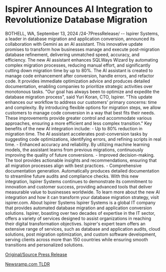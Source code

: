 # Ispirer Announces AI Integration to Revolutionize Database Migration

BOTHELL, WA, September 13, 2024 /24-7PressRelease/ -- Ispirer Systems, a leader in database migration and application conversion, announced its collaboration with Gemini as an AI assistant. This innovative update promises to transform how businesses manage and execute post-migration database refinement, delivering unmatched speed, accuracy, and efficiency.  The new AI assistant enhances SQLWays Wizard by automating complex migration processes, reducing manual effort, and significantly cutting down migration time by up to 80%. The AI assistant is created to manage code enhancement after conversion, handle errors, and refactor code. It provides immediate optimization advice and produces detailed documentation, enabling companies to prioritize strategic activities over monotonous tasks.  "Our goal has always been to optimize and expedite the database migration process", said Yuri Koran, CTO, Ispirer. "This update enhances our workflow to address our customers' primary concerns: time and complexity. By introducing flexible options for migration steps, we allow customers to manage code conversion in a way that best fits their needs. These improvements provide greater control and accommodate various approaches, ensuring a more efficient and less complex transition."  Key benefits of the new AI integration include:  - Up to 80% reduction in migration time. The AI assistant accelerates post-conversion tasks by suggesting code optimizations, identifying errors, and refining scripts in real time. - Enhanced accuracy and reliability. By utilizing machine learning models, the assistant learns from previous migrations, continuously improving the quality of future conversions. - Improved decision-making. The tool provides actionable insights and recommendations, ensuring that all migration processes align with best practices. - Comprehensive documentation generation. Automatically produces detailed documentation to streamline future audits and compliance checks.  With this new integration, Ispirer Systems continues to demonstrate its commitment to innovation and customer success, providing advanced tools that deliver measurable value to businesses worldwide.  To learn more about the new AI integration and how it can transform your database migration strategy, visit ispirer.com.  About Ispirer Systems  Ispirer Systems is a global IT company that provides automated database migration and application conversion solutions. Ispirer, boasting over two decades of expertise in the IT sector, offers a variety of services designed to assist organizations in reaching their digital transformation objectives. Ispirer's expert team offers an extensive range of services, such as database and application audits, cloud solutions, post migration optimization, and custom software development, serving clients across more than 150 countries while ensuring smooth transitions and personalized solutions. 

[Original/Source Press Release](https://www.24-7pressrelease.com/press-release/514259/ispirer-announces-ai-integration-to-revolutionize-database-migration) 

[Newsramp.com TLDR](https://newsramp.com/None) 